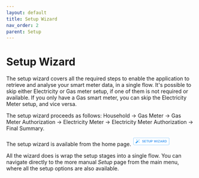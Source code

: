 ```yaml
---
layout: default
title: Setup Wizard
nav_order: 2
parent: Setup
---
```


# Setup Wizard

The setup wizard covers all the required steps to enable the application to retrieve and analyse your smart meter data, in a single flow. It's possible to skip either Electricity or Gas meter setup, if one of them is not required or available. If you only have a Gas smart meter, you can skip the Electricity Meter setup, and vice versa.

The setup wizard proceeds as follows:  Household -> Gas Meter -> Gas Meter Authorization -> Electricity Meter -> Electricity Meter Authorization -> Final Summary.
 
The setup wizard is available from the home page. <img src="../assets/img/setup/SetupWizardIcon.png" alt="Setup Wizard Icon" width="100" height="25">

All the wizard does is wrap the setup stages into a single flow. You can navigate directly to the more manual *Setup* page from the main menu, where all the setup options are also available.
